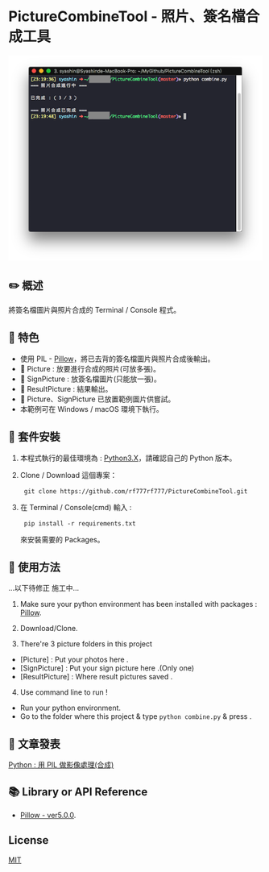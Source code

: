 # PictureCombineTool - 照片、簽名檔合成工具
![image](https://github.com/rf777rf777/PictureCombineTool/blob/master/HomePicture.png)
## :pencil2: 概述

將簽名檔圖片與照片合成的 Terminal / Console 程式。

## :closed_book: 特色
  + 使用 PIL - [Pillow](https://pypi.python.org/pypi/Pillow/5.0.0)，將已去背的簽名檔圖片與照片合成後輸出。
  + :file_folder: Picture : 放要進行合成的照片(可放多張)。
  + :file_folder: SignPicture : 放簽名檔圖片(只能放一張)。
  + :file_folder: ResultPicture : 結果輸出。
  + :file_folder: Picture、SignPicture 已放置範例圖片供嘗試。
  + 本範例可在 Windows / macOS 環境下執行。
  

## :green_book: 套件安裝
1. 本程式執行的最佳環境為 : [Python3.X](https://www.python.org/downloads/)，請確認自己的 Python 版本。
  
2. Clone / Download 這個專案：
    
        git clone https://github.com/rf777rf777/PictureCombineTool.git
3. 在 Terminal / Console(cmd) 輸入 :
  
        pip install -r requirements.txt
    
   來安裝需要的 Packages。

## :blue_book: 使用方法
...以下待修正 施工中...

1. Make sure your python environment has been installed with packages : [Pillow](https://pypi.python.org/pypi/Pillow/5.0.0).

2. Download/Clone.

3. There're 3 picture folders in this project
  + [Picture] : Put your photos here .
  + [SignPicture] : Put your sign picture here .(Only one)
  + [ResultPicture] : Where result pictures saved .

4. Use command line to run ! 
  + Run your python environment.
  + Go to the folder where this project & type `python combine.py` & press <Enter>.

## :orange_book: 文章發表
[Python : 用 PIL 做影像處理(合成)](https://medium.com/@Syashin/python-%E7%85%A7%E7%89%87-%E7%B0%BD%E5%90%8D%E6%AA%94%E5%9C%96%E7%89%87%E5%90%88%E6%88%90%E5%B7%A5%E5%85%B7-e4df88f99994)

## :books: Library or API Reference

* [Pillow - ver5.0.0](https://pypi.python.org/pypi/Pillow/5.0.0).

## License
[MIT](https://zh.wikipedia.org/wiki/MIT%E8%A8%B1%E5%8F%AF%E8%AD%89)